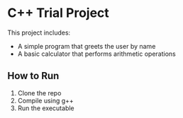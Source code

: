 
# C++ Trial Project

This project includes:
- A simple program that greets the user by name
- A basic calculator that performs arithmetic operations

## How to Run
1. Clone the repo
2. Compile using g++
3. Run the executable


